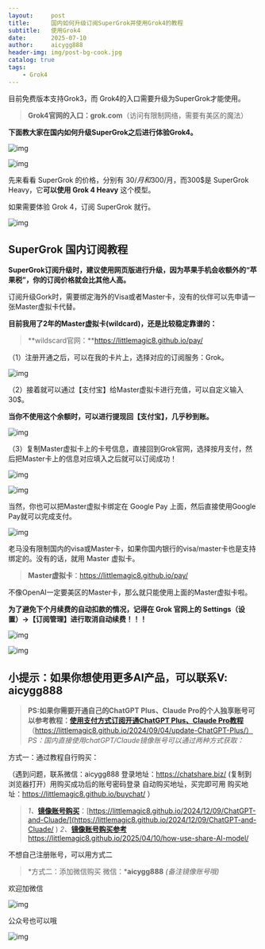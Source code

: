 ```yaml
---
layout:     post
title:      国内如何升级订阅SuperGrok并使用Grok4的教程
subtitle:   使用Grok4
date:       2025-07-10
author:     aicygg888
header-img: img/post-bg-cook.jpg
catalog: true
tags:
    - Grok4
---
```


目前免费版本支持Grok3，而 Grok4的入口需要升级为SuperGrok才能使用。

> **Grok4官网的入口：grok.com**（访问有限制网络，需要有美区的魔法）

**下面教大家在国内如何升级SuperGrok之后进行体验Grok4。**

![img](https://picx.zhimg.com/80/v2-724fa7652b32c21950ec03da1329310a_720w.png)

![img](https://pica.zhimg.com/80/v2-6e75c18efca67bbf71485b882fdd3f86_720w.png)



先来看看 SuperGrok 的价格，分别有 30$/月 和 300$/月，而300$是 SuperGrok Heavy，它**可以使用 Grok 4 Heavy** 这个模型。

如果需要体验 Grok 4，订阅 SuperGrok 就行。

![img](https://picx.zhimg.com/80/v2-113c060dc55a731782fa872a282dd0fd_720w.png)

## **SuperGrok 国内订阅教程**

**SuperGrok订阅升级时，建议使用网页版进行升级，因为苹果手机会收额外的“苹果税”，你的订阅价格就会比其他人高。**

订阅升级Gork时，需要绑定海外的Visa或者Master卡，没有的伙伴可以先申请一张Master虚拟卡代替。

**目前我用了2年的Master虚拟卡(wildcard)，还是比较稳定靠谱的：**

> **wildscard官网：**https://littlemagic8.github.io/pay/

（1）注册开通之后，可以在我的卡片上，选择对应的订阅服务：Grok。

![img](https://picx.zhimg.com/80/v2-6d45af93d53efd73bda20e00ba1fe434_720w.png)

（2）接着就可以通过【支付宝】给Master虚拟卡进行充值，可以自定义输入30$。

**当你不使用这个余额时，可以进行提现回【支付宝】，几乎秒到账。**

![img](https://picx.zhimg.com/80/v2-463284887e96e50b4dd114a2562df5f6_720w.png)

（3）复制Master虚拟卡上的卡号信息，直接回到Grok官网，选择按月支付，然后把Master卡上的信息对应填入之后就可以订阅成功！

![img](https://picx.zhimg.com/80/v2-118adb2b5970fb96ae244dae2020002b_720w.png)

![img](https://picx.zhimg.com/80/v2-a794c55a56304c36ee8994817bbccda8_720w.png)

当然，你也可以把Master虚拟卡绑定在 Google Pay 上面，然后直接使用Google Pay就可以完成支付。

![img](https://picx.zhimg.com/80/v2-2b1a586695f147fdbaff5af006b3a240_720w.png)

老马没有限制国内的visa或Master卡，如果你国内银行的visa/master卡也是支持绑定的。没有的话，就用 Master 虚拟卡。

> **Master虚拟卡**：https://littlemagic8.github.io/pay/

不像OpenAI一定要美区的Master卡，那么就只能使用上面的Master虚拟卡啦。

**为了避免下个月续费的自动扣款的情况，记得在 Grok 官网上的 Settings（设置）->【订阅管理】进行取消自动续费！！！**

![img](https://picx.zhimg.com/80/v2-418269b6145ac611fcf77229566f6e65_720w.png)



![img](https://picx.zhimg.com/80/v2-51980236f93dfbc4774be9bf3ccc4f8a_720w.png)





## **小提示：如果你想使用更多AI产品，可以联系V: aicygg888**

> **PS:如果你需要开通自己的ChatGPT Plus、Claude Pro的个人独享账号可以参考教程：**[**使用支付方式订阅开通ChatGPT Plus、Claude Pro教程**](https://littlemagic8.github.io/2024/09/04/update-ChatGPT-Plus/) （https://littlemagic8.github.io/2024/09/04/update-ChatGPT-Plus/） *PS：国内直接使用chatGPT/Claude镜像账号可以通过两种方式获取：*

方式一：通过教程自行购买：

（遇到问题，联系微信：aicygg888 登录地址：https://chatshare.biz/ (复制到浏览器打开）用购买成功后的账号密码登录 自动购买地址，买完即可用 购买地址：https://littlemagic8.github.io/buychat/ ）

> *1、*[**镜像账号购买**](https://littlemagic8.github.io/2024/12/09/ChatGPT-and-Cluade/)：[https://littlemagic8.github.io/2024/12/09/ChatGPT-and-Cluade/](https://littlemagic8.github.io/2024/12/09/ChatGPT-and-Cluade/ )  *2、*[**镜像账号购买参考**](https://littlemagic8.github.io/2025/04/10/how-use-share-AI-model/) https://littlemagic8.github.io/2025/04/10/how-use-share-AI-model/

不想自己注册账号，可以用方式二

> *方式二：添加微信购买 微信：***aicygg888** *(备注镜像账号哦)*

欢迎加微信

![img](https://picx.zhimg.com/80/v2-46f7cfd62d1e94381388ab08b0fea3af_720w.png)

公众号也可以哦

![img](https://pic1.zhimg.com/80/v2-4e622b64238b20948a02e0c988ca5704_720w.png)